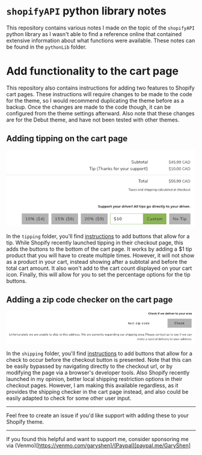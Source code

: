 # `shopifyAPI` python library notes
This repository contains various notes I made on the topic of the `shopifyAPI` python library as I wasn't able to find a reference online that contained extensive information about what functions were available. These notes can be found in the `pythonLib` folder.

# Add functionality to the cart page
This repository also contains instructions for adding two features to Shopify cart pages. These instructions will require changes to be made to the code for the theme, so I would recommend duplicating the theme before as a backup. Once the changes are made to the code though, it can be configured from the theme settings afterward. Also note that these changes are for the Debut theme, and have not been tested with other themes. 

## Adding tipping on the cart page
![UI for tipping](/tipping/tip.png)

In the `tipping` folder, you'll find [instructions](/tipping/tipping_instructions.md) to add buttons that allow for a tip. While Shopify recently launched tipping in their checkout page, this adds the buttons to the bottom of the cart page. It works by adding a $1 tip product that you will have to create multiple times. However, it will not show as a product in your cart, instead showing after a subtotal and before the total cart amount. It also won't add to the cart count displayed on your cart icon. Finally, this will allow for you to set the percentage options for the tip buttons. 

## Adding a zip code checker on the cart page
![UI for shipping](/shipping/ship.png)

In the `shipping` folder, you'll find [instructions](/shipping/shipping_instructions.md) to add buttons that allow for a check to occur before the checkout button is presented. Note that this can be easily bypassed by navigating directly to the checkout url, or by modifying the page via a browser's developer tools. Also Shopify recently launched in my opinion, better local shipping restriction options in their checkout pages. However, I am making this available regardless, as it provides the shipping checker in the cart page instead, and also could be easily adapted to check for some other user input.

---

Feel free to create an issue if you'd like support with adding these to your Shopify theme.

---

If you found this helpful and want to support me, consider sponsoring me via (Venmo)[https://venmo.com/garyshen]/(Paypal)[paypal.me/GaryShen]

